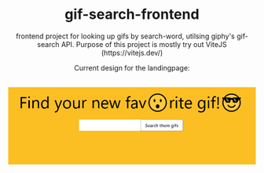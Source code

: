 <div style="text-align:center">
<h1>gif-search-frontend</h1>
<p>frontend project for looking up gifs by search-word, utilsing giphy's gif-search API. Purpose of this project is mostly try out ViteJS (https://vitejs.dev/)</p>
<p>Current design for the landingpage:</p>
<br/>
<img src="./assets/screenshot.png" />
</div>